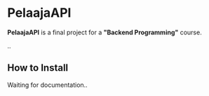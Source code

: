 # PelaajaAPI

**PelaajaAPI** is a final project for a **"Backend Programming"** course.

..

## How to Install

Waiting for documentation..
